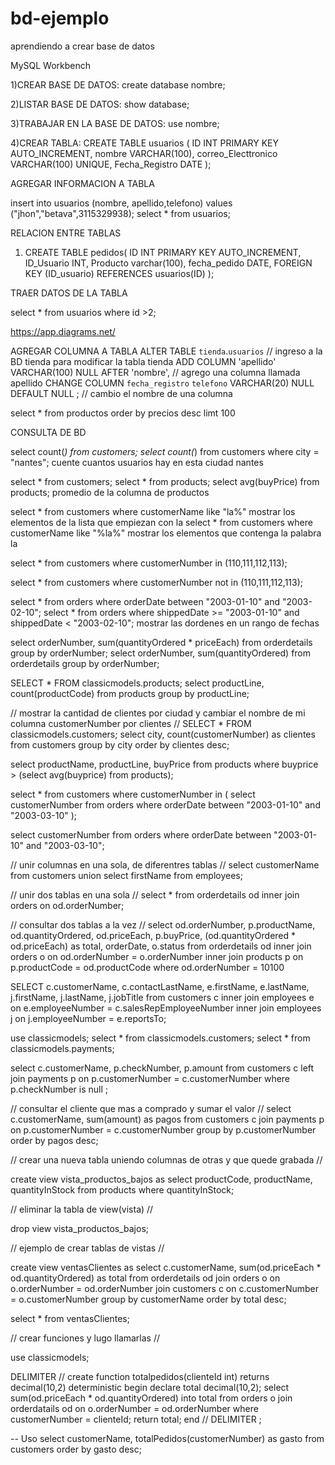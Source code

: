 # bd-ejemplo
aprendiendo a crear base de datos

MySQL Workbench

1)CREAR BASE DE DATOS:   create database nombre;

2)LISTAR BASE DE DATOS: show database;

3)TRABAJAR EN LA BASE DE DATOS:  use nombre;

4)CREAR TABLA: 
	CREATE TABLE usuarios (
	ID INT PRIMARY KEY AUTO_INCREMENT,
	nombre VARCHAR(100),
	correo_Electtronico VARCHAR(100) UNIQUE,
	Fecha_Registro DATE
);

AGREGAR INFORMACION A TABLA

insert into usuarios (nombre, apellido,telefono)
values ("jhon","betava",3115329938);
select * from usuarios;

RELACION ENTRE TABLAS

1) CREATE TABLE pedidos(
	ID INT PRIMARY KEY AUTO_INCREMENT,
	ID_Usuario INT,
	Producto varchar(100),
	fecha_pedido DATE,
	FOREIGN KEY (ID_usuario) REFERENCES usuarios(ID)
);

TRAER DATOS DE LA TABLA

select * from usuarios where id >2;

https://app.diagrams.net/

AGREGAR COLUMNA A TABLA
ALTER TABLE `tienda`.`usuarios`               //  ingreso a la BD tienda para modificar la tabla tienda 
ADD COLUMN 'apellido' VARCHAR(100) NULL AFTER 'nombre',       // agrego una columna llamada apellido
CHANGE COLUMN `fecha_registro` `telefono` VARCHAR(20) NULL DEFAULT NULL ;  // cambio el nombre de una columna


select * from productos order by precios desc limt 100


CONSULTA DE BD

select count(*) from customers;
select count(*) from customers where city = "nantes";
cuente cuantos usuarios hay en esta ciudad nantes

select * from customers;
select * from products;
select avg(buyPrice) from products;
promedio de la columna de productos

select * from customers where customerName like "la%"
mostrar los elementos de la lista que empiezan con la
select * from customers where customerName like "%la%"
mostrar los elementos que contenga la palabra la

select * from customers where customerNumber in (110,111,112,113);

select * from customers where customerNumber not in (110,111,112,113);

select * from orders where orderDate between "2003-01-10" and "2003-02-10";
select * from orders where shippedDate >= "2003-01-10" and shippedDate < "2003-02-10";
mostrar las dordenes en un rango de fechas 

select orderNumber, sum(quantityOrdered * priceEach) from orderdetails group by orderNumber;
select orderNumber, sum(quantityOrdered) from orderdetails group by orderNumber;

SELECT * FROM classicmodels.products;
select productLine, count(productCode) from products group by productLine;

// mostrar la cantidad de clientes por ciudad y cambiar el nombre de mi columna customerNumber por clientes  //
SELECT * FROM classicmodels.customers;
select city, count(customerNumber) as clientes from customers group by city order by clientes desc;

select productName, productLine, buyPrice
from products where buyprice > (select avg(buyprice) from products);

select * from customers where customerNumber in (
select customerNumber from orders where orderDate between "2003-01-10" and "2003-03-10"
);

select customerNumber from orders where orderDate between "2003-01-10" and "2003-03-10";

// unir columnas en una sola, de diferentres tablas //
select customerName from customers union select firstName from employees;


// unir dos tablas en una sola //
select * from orderdetails od inner join orders on od.orderNumber;

// consultar dos tablas a la vez //
select od.orderNumber, p.productName, od.quantityOrdered, od.priceEach, p.buyPrice, (od.quantityOrdered * od.priceEach) as total, orderDate, o.status
from orderdetails od
inner join orders o
on od.orderNumber = o.orderNumber
inner join products p
on p.productCode = od.productCode
where od.orderNumber = 10100

SELECT c.customerName, c.contactLastName, e.firstName, e.lastName, j.firstName, j.lastName, j.jobTitle from customers c
inner join employees e
on e.employeeNumber = c.salesRepEmployeeNumber
inner join employees j 
on j.employeeNumber = e.reportsTo;


use classicmodels;
select * from classicmodels.customers;
select * from classicmodels.payments;

select c.customerName, p.checkNumber, p.amount
from customers c 
left join payments p 
on p.customerNumber = c.customerNumber
where p.checkNumber is null ;


// consultar el cliente que mas a comprado y sumar el valor //
select c.customerName, sum(amount) as pagos
from customers c
join payments p
on p.customerNumber = c.customerNumber
group by p.customerNumber
order by pagos desc;


//  crear una nueva tabla uniendo columnas de otras y que quede grabada //

create view vista_productos_bajos as
select productCode, productName, quantityInStock from products
where quantityInStock;

//  eliminar la tabla de view(vista) //

drop view vista_productos_bajos;

// ejemplo de crear tablas de vistas //

create view ventasClientes as
select c.customerName, sum(od.priceEach * od.quantityOrdered) as total
from orderdetails od
join orders o 
on o.orderNumber = od.orderNumber
join customers c
on c.customerNumber = o.customerNumber
group by customerName
order by total desc;

select * from ventasClientes;

// crear funciones y lugo llamarlas //

use classicmodels;

DELIMITER //
create function totalpedidos(clienteId int)
returns decimal(10,2)
deterministic
begin
 declare total decimal(10,2);
 select sum(od.priceEach * od.quantityOrdered) into total
 from orders o 
 join orderdatails od
 on o.orderNumber = od.orderNumber 
 where customerNumber = clienteId;
 return total;
end //
DELIMITER ;

-- Uso
select customerName, totalPedidos(customerNumber) as gasto
from customers order by gasto desc;


